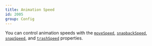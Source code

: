 ```yaml
---
title: Animation Speed
id: 2005
group: Config
---
```


You can control animation speeds with the <a href="{{ '/docs/#property:moveSpeed' | url }}"><code class="js plain">moveSpeed</code></a>, <a href="{{ '/docs/#property:snapbackSpeed' | url }}"><code class="js plain">snapbackSpeed</code></a>, <a href="{{ '/docs/#property:snapSpeed' | url }}"><code class="js plain">snapSpeed</code></a>, and <a href="{{ '/docs/#property:trashSpeed' | url }}"><code class="js plain">trashSpeed</code></a> properties.

